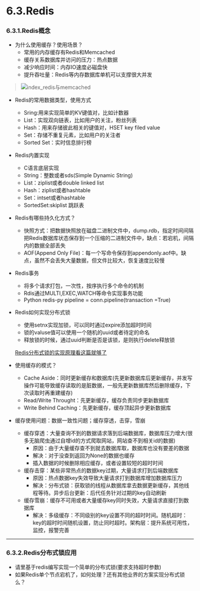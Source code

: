 # 6.3.Redis

### 6.3.1.Redis概念

- 为什么使用缓存？使用场景？
  - 常用的内存缓存有Redis和Memcached
  - 缓存关系数据库并访问的压力：热点数据
  - 减少响应时间：内存IO速度必磁盘快
  - 提升吞吐量：Redis等内存数据库单机可以支撑很大并发

> ![index_redis与memcached](https://jk-97.github.io/my_note/sources/index_redis与memcached.png)

- Redis的常用数据类型，使用方式

  - Sring:用来实现简单的KV键值对，比如计数器
  - List：实现双向链表，比如用户的关注，粉丝列表
  - Hash：用来存储彼此相关的键值对，HSET key filed value
  - Set：存储不重复元素，比如用户的关注者
  - Sorted Set：实时信息排行榜

- Redis内置实现

  - C语言底层实现
  - String：整数或者sds(Simple Dynamic String)
  - List：ziplist或者double linked list
  - Hash：ziplist或者hashtable
  - Set：intset或者hashtable
  - SortedSet:skiplist 跳跃表

- Redis有哪些持久化方式？

  - 快照方式：把数据快照放在磁盘二进制文件中，dump.rdb，指定时间间隔把Redis数据库状态保存到一个压缩的二进制文件中，缺点：若宕机，间隔内的数据全部丢失
  - AOF(Append Only File)：每一个写命令保存到appendonly.aof中。缺点，虽然不会丢失大量数据，但文件比较大，恢复速度比较慢

- Redis事务

  - 将多个请求打包，一次性，按序执行多个命令的机制
  - Rdis通过MULTI,EXEC,WATCH等命令实现事务功能
  - Python redis-py pipeline = conn.pipeline(transaction =True)

- Redis如何实现分布式锁

  - 使用setnx实现加锁，可以同时通过expire添加超时时间
  - 锁的valuse值可以使用一个随机的uuid或者待定的命名
  - 释放锁的时候，通过uuid判断是否是该锁，是则执行delete释放锁

  [Redis分布式锁的实现原理看这篇就够了](https://blog.csdn.net/gupao123456/article/details/84327254)

- 使用缓存的模式？

  - Cache Aside：同时更新缓存和数据库(先更新数据库后更新缓存，并发写操作可能导致缓存读取的是脏数据，一般先更新数据库然后删除缓存，下次读取时再重建缓存)
  - Read/Write Throught：先更新缓存，缓存负责同步更新数据库
  - Write Behind Caching：先更新缓存，缓存顶起异步更新数据库

- 缓存使用问题：数据一致性问题；缓存穿透，击穿，雪崩

  - 缓存穿透：大量查询不到的数据请求落到后端数据库，数据库压力增大(很多无脑爬虫通过自增id的方式爬取网站，网站查不到相关id的数据)
    - 原因：由于大量缓存查不到就去数据库取，数据库也没有要差的数据
    - 解决：对于没查到返回为None的数据也缓存
    - 插入数据的时候删除相应缓存，或者设置较短的超时时间
  - 缓存击穿：某些非常热点的数据key过期，大量请求打到后端数据库
    - 原因：热点数据key失效导致大量请求打到数据库增加数据库压力
    - 解决：分布式锁：获取锁的线程从数据库拿去数据更新缓存，其他线程等待。异步后台更新：后代任务针对过期的key自动刷新
  - 缓存雪崩：缓存不可用或者大量缓存key同时失效，大量请求直接打到数据库
    - 解决：多级缓存：不同级别的key设置不同的超时时间。随机超时：key的超时时间随机设置，防止同时超时。架构层：提升系统可用性，监控，报警完善

------

### 6.3.2.Redis分布式锁应用

- 请里基于redis编写实现一个简单的分布式锁(要求支持超时参数)
- 如果Redis单个节点宕机了，如何处理？还有其他业界的方案实现分布式锁么？